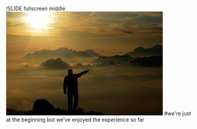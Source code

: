 !SLIDE fullscreen middle
![](inspirational-journey.jpg)
#we're just at the beginning but we've enjoyed the experience so far
